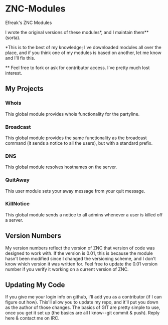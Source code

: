# ZNC-Modules

Efreak's ZNC Modules

I wrote the original versions of these modules\*, and I maintain them\*\* (sorta).

\*This is to the best of my knowledge; I've downloaded modules all over the place, and if you think one of my modules is based on another, let me know and I'll fix this.

\*\* Feel free to fork or ask for contributor access. I've pretty much lost interest.

## My Projects

### Whois
This global module provides whois functionality for the partyline.

### Broadcast
This global module provides the same functionality as the broadcast command (it sends a notice to all the users), but with a standard prefix.

### DNS
This global module resolves hostnames on the server.

### QuitAway
This user module sets your away message from your quit message.

### KillNotice
This global module sends a notice to all admins whenever a user is killed off a server.

## Version Numbers
My version numbers reflect the version of ZNC that version of code was designed to work with. If the version is 0.01, this is because the module hasn't been modified since I changed the versioning scheme, and I don't know which version it was written for. Feel free to update the 0.01 version number if you verify it working on a current version of ZNC.

## Updating My Code
If you give me your login info on github, I'll add you as a contributor (if I can figure out how). This'll allow you to update my repo, and it'll put you down as the author of those changes. The basics of GIT are pretty simple to use, once you get it set up (the basics are all I know--git commit & push). Reply here & contact me on IRC.
